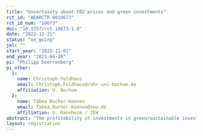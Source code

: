 ```yaml
---
title: "Uncertainty about CO2 prices and green investments"
rct_id: "AEARCTR-0010673"
rct_id_num: "10673"
doi: "10.1257/rct.10673-1.0"
date: "2022-12-21"
status: "on_going"
jel: ""
start_year: "2022-11-01"
end_year: "2023-04-30"
pi: "Philipp Doerrenberg"
pi_other:
  1:
    name: Christoph Feldhaus
    email: Christoph.Feldhaus@ruhr-uni-bochum.de
    affiliation: U. Bochum
  2:
    name: Tabea Bucher-Koenen
    email: Tabea.Bucher-Koenen@zew.de
    affiliation: U. Mannheim / ZEW
abstract: "The profitability of investments in green/sustainable investment classes (relative to conventional investments) depends on expectations about the development of future CO2 prices. This development is naturally subject to uncertainty. We investigate the effect of uncertainty about future CO2 prices on green investments. We implement a randomized survey experiment in the German Internet Panel (GIP) in which we manipulate uncertainty about future CO2 prices, while keeping average expectations constant across treatment groups. We use a novel approach for this manipulation in which we randomly vary the response scale on which respondents can reply to a question about their CO2 price expectations. The outcome variable of interest is a survey item in which respondents face a hypothetical investment decision and indicate how much they would invest in a green investment class. "
layout: registration
---
```


